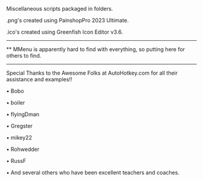 Miscellaneous scripts packaged in folders. 

.png's created using PainshopPro 2023 Ultimate.

.ico's created using Greenfish Icon Editor v3.6.

___


** MMenu is apparently hard to find with everything, so putting here for others to find.

___


Special Thanks to the Awesome Folks at AutoHotkey.com for all their assistance and examples!!

• Bobo

• boiler

• flyingDman

• Gregster

• mikey22

• Rohwedder

• RussF

• And several others who have been excellent teachers and coaches. 
